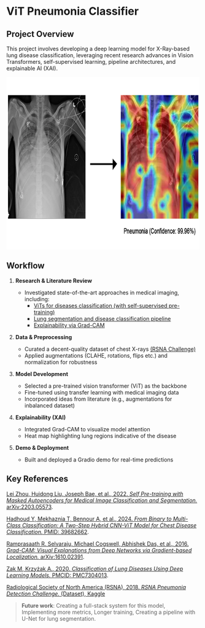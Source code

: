 # ViT Pneumonia Classifier


## Project Overview

This project involves developing a deep learning model for X-Ray-based lung disease classification, leveraging recent research advances in Vision Transformers, self-supervised learning, pipeline architectures, and explainable AI (XAI).

<img src="visualisation.png" alt="Model Visualization" width="800" height="450" style="display: block; margin: 0 auto;"> 


## Workflow

1. **Research & Literature Review**
   - Investigated state-of-the-art approaches in medical imaging, including:
     - [ViTs for diseases classification (with self-supervised pre-training)](https://arxiv.org/abs/2203.05573)
     - [Lung segmentation and disease classification pipeline](https://www.ncbi.nlm.nih.gov/pmc/articles/PMC7304013/)
     - [Explainability via Grad-CAM](https://arxiv.org/abs/1610.02391)

2. **Data & Preprocessing**
   - Curated a decent-quality dataset of chest X-rays [(RSNA Challenge)](https://www.kaggle.com/competitions/rsna-pneumonia-detection-challenge/data)
   - Applied augmentations (CLAHE, rotations, flips etc.) and normalization for robustness

3. **Model Development**
   - Selected a pre-trained vision transformer (ViT) as the backbone
   - Fine-tuned using transfer learning with medical imaging data
   - Incorporated ideas from literature (e.g., augmentations for inbalanced dataset)

4. **Explainability (XAI)**
   - Integrated Grad-CAM to visualize model attention
   - Heat map highlighting lung regions indicative of the disease

5. **Demo & Deployment**
   - Built and deployed a Gradio demo for real-time predictions


## Key References  

[Lei Zhou, Huidong Liu, Joseph Bae, et al., 2022. *Self Pre-training with Masked Autoencoders for Medical Image Classification and Segmentation.* arXiv:2203.05573](https://arxiv.org/abs/2203.05573).  

[Hadhoud Y, Mekhaznia T, Bennour A, et al., 2024. *From Binary to Multi-Class Classification: A Two-Step Hybrid CNN-ViT Model for Chest Disease Classification.* PMID: 39682662](https://pubmed.ncbi.nlm.nih.gov/39682662/).  

[Ramprasaath R. Selvaraju, Michael Cogswell, Abhishek Das, et al., 2016. *Grad-CAM: Visual Explanations from Deep Networks via Gradient-based Localization.* arXiv:1610.02391](https://arxiv.org/abs/1610.02391).  

[Zak M, Krzyżak A., 2020. *Classification of Lung Diseases Using Deep Learning Models.* PMCID: PMC7304013](https://www.ncbi.nlm.nih.gov/pmc/articles/PMC7304013/). 

[Radiological Society of North America (RSNA), 2018. *RSNA Pneumonia Detection Challenge.* (Dataset), Kaggle](https://www.kaggle.com/competitions/rsna-pneumonia-detection-challenge/data)

> **Future work**: Creating a full-stack system for this model, Implementing more metrics, Longer training, Creating a pipeline with U-Net for lung segmentation.
